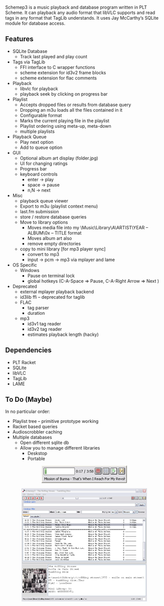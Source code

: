 Schemep3 is a music playback and database program written in PLT Scheme. It can playback any audio format that libVLC supports and read tags in any format that TagLib understands. It uses Jay McCarthy’s SQLite module for database access.

## Features
* SQLite Database
  * Track last played and play count
* Tags via TagLib
  * FFI interface to C wrapper functions
  * scheme extension for id3v2 frame blocks
  * scheme extension for flac comments
* Playback
  * libvlc for playback
  * playback seek by clicking on progress bar
* Playlist
  * Accepts dropped files or results from database query
  * Dropping an m3u loads all the files contained in it
  * Configurable format
  * Marks the current playing file in the playlist
  * Playlist ordering using meta-up, meta-down
  * multiple playlists
* Playback Queue
  * Play next option
  * Add to queue option
* GUI
  * Optional album art display (folder.jpg)
  * UI for changing ratings
  * Progress bar
  * keyboard controls
    * enter -> play
    * space -> pause
    * n,N -> next
* Misc
  * playback queue viewer
  * Export to m3u (playlist context menu)
  * last.fm submission
  * store / restore database queries
  * Move to library options
    * Moves media file into my \Music\Library\A\ARTIST\YEAR – ALBUM\0x – TITLE format
    * Moves album art also
    * remove empty directories
  * copy to mini library [for mp3 player sync]
    * convert to mp3
    * input -> pcm -> mp3 via mplayer and lame
* OS Specific
  * Windows
     * Pause on terminal lock
     * global hotkeys (C-A-Space => Pause, C-A-Right Arrow => Next )
* Deprecated
  * external mplayer playback backend
  * id3lib ffi – deprecated for taglib
  * FLAC
    * tag parser
    * duration
  * mp3
    * id3v1 tag reader
    * id3v2 tag reader
    * estimates playback length (hacky)

## Dependencies
* PLT Racket
* SQLite
* libVLC
* TagLib
* LAME

## To Do (Maybe)
In no particular order:

* Playlist tree – primitive prototype working
* Racket based queries
* Audioscrobbler caching
* Multiple databases
  * Open different sqlite db
  * Allow you to manage different libraries
     * Deskstop
     * Portable

<p align="center"><img src="screenshots/minimal.png"/></p>
<p align="center"><img src="screenshots/full.png" width="400"/></p>
